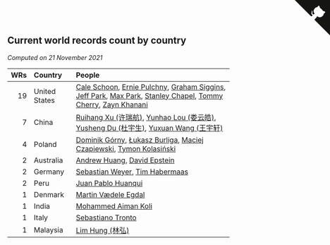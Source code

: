 ## Current world records count by country

*Computed on 21 November 2021*

| WRs | Country | People |
| ---: | :--- | :--- |
| 19 | United States | [Cale Schoon](https://www.worldcubeassociation.org/persons/2014SCHO02), [Ernie Pulchny](https://www.worldcubeassociation.org/persons/2010PULC01), [Graham Siggins](https://www.worldcubeassociation.org/persons/2016SIGG01), [Jeff Park](https://www.worldcubeassociation.org/persons/2015PARK08), [Max Park](https://www.worldcubeassociation.org/persons/2012PARK03), [Stanley Chapel](https://www.worldcubeassociation.org/persons/2016CHAP04), [Tommy Cherry](https://www.worldcubeassociation.org/persons/2015CHER07), [Zayn Khanani](https://www.worldcubeassociation.org/persons/2018KHAN28) |
| 7 | China | [Ruihang Xu (许瑞航)](https://www.worldcubeassociation.org/persons/2017XURU04), [Yunhao Lou (娄云皓)](https://www.worldcubeassociation.org/persons/2017LOUY01), [Yusheng Du (杜宇生)](https://www.worldcubeassociation.org/persons/2015DUYU01), [Yuxuan Wang (王宇轩)](https://www.worldcubeassociation.org/persons/2009WANG13) |
| 4 | Poland | [Dominik Górny](https://www.worldcubeassociation.org/persons/2015GORN01), [Łukasz Burliga](https://www.worldcubeassociation.org/persons/2013BURL01), [Maciej Czapiewski](https://www.worldcubeassociation.org/persons/2014CZAP01), [Tymon Kolasiński](https://www.worldcubeassociation.org/persons/2016KOLA02) |
| 2 | Australia | [Andrew Huang](https://www.worldcubeassociation.org/persons/2016HUAN43), [David Epstein](https://www.worldcubeassociation.org/persons/2016EPST02) |
| 2 | Germany | [Sebastian Weyer](https://www.worldcubeassociation.org/persons/2010WEYE02), [Tim Habermaas](https://www.worldcubeassociation.org/persons/2007HABE01) |
| 2 | Peru | [Juan Pablo Huanqui](https://www.worldcubeassociation.org/persons/2013HUAN30) |
| 1 | Denmark | [Martin Vædele Egdal](https://www.worldcubeassociation.org/persons/2013EGDA02) |
| 1 | India | [Mohammed Aiman Koli](https://www.worldcubeassociation.org/persons/2017KOLI01) |
| 1 | Italy | [Sebastiano Tronto](https://www.worldcubeassociation.org/persons/2011TRON02) |
| 1 | Malaysia | [Lim Hung (林弘)](https://www.worldcubeassociation.org/persons/2016HUNG08) |


<a href="https://github.com/jonatanklosko/wca_statistics" class="github-corner" aria-label="View source on Github"><svg width="80" height="80" viewBox="0 0 250 250" style="fill:#151513; color:#fff; position: absolute; top: 0; border: 0; right: 0;" aria-hidden="true"><path d="M0,0 L115,115 L130,115 L142,142 L250,250 L250,0 Z"></path><path d="M128.3,109.0 C113.8,99.7 119.0,89.6 119.0,89.6 C122.0,82.7 120.5,78.6 120.5,78.6 C119.2,72.0 123.4,76.3 123.4,76.3 C127.3,80.9 125.5,87.3 125.5,87.3 C122.9,97.6 130.6,101.9 134.4,103.2" fill="currentColor" style="transform-origin: 130px 106px;" class="octo-arm"></path><path d="M115.0,115.0 C114.9,115.1 118.7,116.5 119.8,115.4 L133.7,101.6 C136.9,99.2 139.9,98.4 142.2,98.6 C133.8,88.0 127.5,74.4 143.8,58.0 C148.5,53.4 154.0,51.2 159.7,51.0 C160.3,49.4 163.2,43.6 171.4,40.1 C171.4,40.1 176.1,42.5 178.8,56.2 C183.1,58.6 187.2,61.8 190.9,65.4 C194.5,69.0 197.7,73.2 200.1,77.6 C213.8,80.2 216.3,84.9 216.3,84.9 C212.7,93.1 206.9,96.0 205.4,96.6 C205.1,102.4 203.0,107.8 198.3,112.5 C181.9,128.9 168.3,122.5 157.7,114.1 C157.9,116.9 156.7,120.9 152.7,124.9 L141.0,136.5 C139.8,137.7 141.6,141.9 141.8,141.8 Z" fill="currentColor" class="octo-body"></path></svg></a><style>.github-corner:hover .octo-arm{animation:octocat-wave 560ms ease-in-out}@keyframes octocat-wave{0%,100%{transform:rotate(0)}20%,60%{transform:rotate(-25deg)}40%,80%{transform:rotate(10deg)}}@media (max-width:500px){.github-corner:hover .octo-arm{animation:none}.github-corner .octo-arm{animation:octocat-wave 560ms ease-in-out}}</style>
